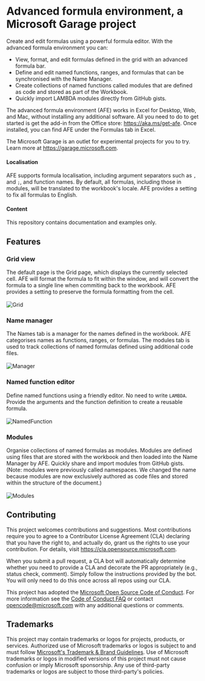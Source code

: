 # Advanced formula environment, a Microsoft Garage project

Create and edit formulas using a powerful formula editor. With the advanced formula environment you can:
- View, format, and edit formulas defined in the grid with an advanced formula bar.
- Define and edit named functions, ranges, and formulas that can be synchronised with the Name Manager.
- Create collections of named functions called modules that are defined as code and stored as part of the Workbook.
- Quickly import LAMBDA modules directly from GitHub gists.

The advanced formula environment (AFE) works in Excel for Desktop, Web, and Mac, without installing any additional software. All you need to do to get started is get the add-in from the Office store: https://aka.ms/get-afe. Once installed, you can find AFE under the Formulas tab in Excel.

The Microsoft Garage is an outlet for experimental projects for you to try. Learn more at https://garage.microsoft.com.

#### Localisation
AFE supports formula localisation, including argument separators such as `,` and `;`, and function names. By default, all formulas, including those in modules, will be translated to the workbook's locale. AFE provides a setting to fix all formulas to English.

#### Content
This repository contains documentation and examples only.

## Features

### Grid view
The default page is the Grid page, which displays the currently selected cell. AFE will format the formula to fit within the window, and will convert the formula to a single line when commiting back to the workbook. AFE provides a setting to preserve the formula formatting from the cell.
<br></br>
![Grid](https://user-images.githubusercontent.com/4489219/202216103-d8cc0f11-1054-4ab1-81c5-c5e96f097ee8.gif)

### Name manager
The Names tab is a manager for the names defined in the workbook. AFE categorises names as functions, ranges, or formulas. The modules tab is used to track collections of named formulas defined using additional code files.
<br></br>
![Manager](https://user-images.githubusercontent.com/4489219/202194080-0b0bbebb-add4-4187-86da-dd8ae486476b.gif)

### Named function editor
Define named functions using a friendly editor. No need to write `LAMBDA`. Provide the arguments and the function definition to create a reusable formula.
<br></br>
![NamedFunction](https://user-images.githubusercontent.com/4489219/202191733-5e126a7d-35b4-44dd-9e8f-f9199fcdd089.gif)

### Modules
Organise collections of named formulas as modules. Modules are defined using files that are stored with the workbook and then loaded into the Name Manager by AFE. Quickly share and import modules from GitHub gists. (Note: modules were previously called namespaces. We changed the name because modules are now exclusively authored as code files and stored within the structure of the document.)
<br></br>
![Modules](https://user-images.githubusercontent.com/4489219/202191749-92071729-6cc7-4d8b-9f74-c1e023dc7468.gif)


## Contributing

This project welcomes contributions and suggestions.  Most contributions require you to agree to a
Contributor License Agreement (CLA) declaring that you have the right to, and actually do, grant us
the rights to use your contribution. For details, visit https://cla.opensource.microsoft.com.

When you submit a pull request, a CLA bot will automatically determine whether you need to provide
a CLA and decorate the PR appropriately (e.g., status check, comment). Simply follow the instructions
provided by the bot. You will only need to do this once across all repos using our CLA.

This project has adopted the [Microsoft Open Source Code of Conduct](https://opensource.microsoft.com/codeofconduct/).
For more information see the [Code of Conduct FAQ](https://opensource.microsoft.com/codeofconduct/faq/) or
contact [opencode@microsoft.com](mailto:opencode@microsoft.com) with any additional questions or comments.

## Trademarks

This project may contain trademarks or logos for projects, products, or services. Authorized use of Microsoft 
trademarks or logos is subject to and must follow 
[Microsoft's Trademark & Brand Guidelines](https://www.microsoft.com/en-us/legal/intellectualproperty/trademarks/usage/general).
Use of Microsoft trademarks or logos in modified versions of this project must not cause confusion or imply Microsoft sponsorship.
Any use of third-party trademarks or logos are subject to those third-party's policies.
